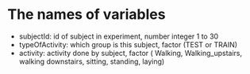 # The names of variables


- subjectId: id of subject in experiment, number integer 1 to 30 
- typeOfActivity:  which group is this subject, factor (TEST or TRAIN)
- activity: activity done by subject, factor ( Walking, Walking_upstairs, walking downstairs, sitting, standing, laying)
